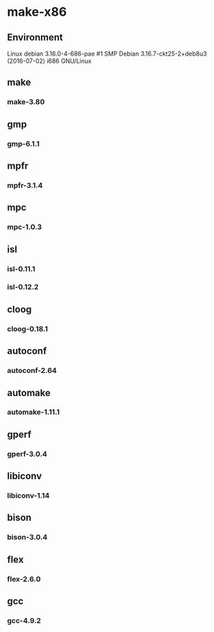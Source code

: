 # make-x86

## Environment
Linux debian 3.16.0-4-686-pae #1 SMP Debian 3.16.7-ckt25-2+deb8u3 (2016-07-02) i686 GNU/Linux

## make
### make-3.80

## gmp
### gmp-6.1.1

## mpfr
### mpfr-3.1.4

## mpc
### mpc-1.0.3

## isl
### isl-0.11.1
### isl-0.12.2

## cloog
### cloog-0.18.1

## autoconf
### autoconf-2.64

## automake
### automake-1.11.1

## gperf
### gperf-3.0.4

## libiconv
### libiconv-1.14

## bison
### bison-3.0.4

## flex
### flex-2.6.0

## gcc
### gcc-4.9.2

